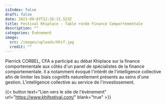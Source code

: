 ```yaml
---
isIndex: false
draft: false
date: 2023-09-07T12:26:11.523Z
title: Festival Khiplace - Table ronde Finance Comportementale
description: ""
categories: Évènement
image:
  src: /images/uploads/khif.jpg
  credit: ""
---
```

Pierrick CORBEL, CFA a participé au débat Khiplace sur la finance comportementale aux côtés d'un panel de spécialistes de la finance comportementale.
Il a notamment évoqué l'intérêt de l'intelligence collective afin de limiter les biais cognitifs naturellement présents au seins d'une gestion.
L'intelligence collective au service de l'investissement.

{{< button text="Lien vers le site de l'évènement" url="https://www.khifestival.com/" blank="true" >}}